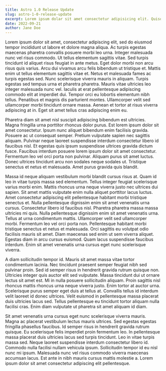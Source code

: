 ```yaml
---
title: Astro 1.0 Release Update
slug: astro-1-0-release-update
excerpt: Lorem ipsum dolar sit amet consectetur adipisicing elit. Quisquam, quod. Lorem ipsum dolor sit amet consectetur adipisicing elit. Quisquam, quod. Lorem ipsum dolor sit amet consectetur adipisicing elit. Quisquam, quod. Lorem ipsum dolor sit amet consectetur adipisicing elit. Quisquam, quod.
date: 2022-09-21
author: Jane Doe
---
```


Lorem ipsum dolor sit amet, consectetur adipiscing elit, sed do eiusmod tempor incididunt ut labore et dolore magna aliqua. Ac turpis egestas maecenas pharetra convallis posuere morbi leo urna. Integer malesuada nunc vel risus commodo. Ut tellus elementum sagittis vitae. Sed turpis tincidunt id aliquet risus feugiat in ante metus. Eget dolor morbi non arcu risus quis varius. Arcu dui vivamus arcu felis bibendum ut tristique et. Mattis enim ut tellus elementum sagittis vitae et. Netus et malesuada fames ac turpis egestas sed. Nunc scelerisque viverra mauris in aliquam. Turpis egestas sed tempus urna et pharetra pharetra. Mauris vitae ultricies leo integer malesuada nunc vel. Iaculis at erat pellentesque adipiscing commodo elit at imperdiet dui. Tempor orci eu lobortis elementum nibh tellus. Penatibus et magnis dis parturient montes. Ullamcorper velit sed ullamcorper morbi tincidunt ornare massa. Aenean et tortor at risus viverra adipiscing at in. Eget sit amet tellus cras adipiscing enim eu.

Pharetra diam sit amet nisl suscipit adipiscing bibendum est ultricies. Magna fringilla urna porttitor rhoncus dolor purus. Est lorem ipsum dolor sit amet consectetur. Ipsum nunc aliquet bibendum enim facilisis gravida. Posuere ac ut consequat semper. Pretium vulputate sapien nec sagittis aliquam. Pulvinar neque laoreet suspendisse interdum consectetur libero id faucibus nisl. Et egestas quis ipsum suspendisse ultrices gravida dictum fusce. Faucibus interdum posuere lorem ipsum dolor sit amet consectetur. Fermentum leo vel orci porta non pulvinar. Aliquam purus sit amet luctus. Donec ultrices tincidunt arcu non sodales neque sodales ut. Tristique senectus et netus et malesuada. Amet purus gravida quis blandit.

Massa id neque aliquam vestibulum morbi blandit cursus risus at. Quam id leo in vitae turpis massa sed elementum. Tellus integer feugiat scelerisque varius morbi enim. Mattis rhoncus urna neque viverra justo nec ultrices dui sapien. Sit amet mattis vulputate enim nulla aliquet porttitor lacus luctus. Amet consectetur adipiscing elit pellentesque habitant morbi tristique senectus et. Nulla pellentesque dignissim enim sit amet venenatis urna cursus. Consectetur libero id faucibus nisl. Pharetra pharetra massa massa ultricies mi quis. Nulla pellentesque dignissim enim sit amet venenatis urna. Tellus at urna condimentum mattis. Ullamcorper velit sed ullamcorper morbi. Fermentum leo vel orci porta non. Pellentesque habitant morbi tristique senectus et netus et malesuada. Orci sagittis eu volutpat odio facilisis mauris sit amet. Diam maecenas sed enim ut sem viverra aliquet. Egestas diam in arcu cursus euismod. Quam lacus suspendisse faucibus interdum. Enim sit amet venenatis urna cursus eget nunc scelerisque viverra.

A diam sollicitudin tempor id. Mauris sit amet massa vitae tortor condimentum lacinia. Nec tincidunt praesent semper feugiat nibh sed pulvinar proin. Sed id semper risus in hendrerit gravida rutrum quisque non. Ultricies integer quis auctor elit sed vulputate. Massa tincidunt dui ut ornare lectus sit amet est. Mi in nulla posuere sollicitudin aliquam. Proin sagittis nisl rhoncus mattis rhoncus urna neque viverra justo. Enim tortor at auctor urna. Scelerisque purus semper eget duis at tellus at. Convallis tellus id interdum velit laoreet id donec ultrices. Velit euismod in pellentesque massa placerat duis ultricies lacus sed. Tellus pellentesque eu tincidunt tortor aliquam nulla facilisi cras. Enim diam vulputate ut pharetra sit amet aliquam id diam.

Sit amet venenatis urna cursus eget nunc scelerisque viverra mauris. Magna ac placerat vestibulum lectus mauris ultrices. Sed egestas egestas fringilla phasellus faucibus. Id semper risus in hendrerit gravida rutrum quisque. Eu scelerisque felis imperdiet proin fermentum leo. In pellentesque massa placerat duis ultricies lacus sed turpis tincidunt. Leo in vitae turpis massa sed. Neque laoreet suspendisse interdum consectetur libero id. Commodo nulla facilisi nullam vehicula ipsum. Sollicitudin tempor id eu nisl nunc mi ipsum. Malesuada nunc vel risus commodo viverra maecenas accumsan lacus. Est ante in nibh mauris cursus mattis molestie a. Lorem ipsum dolor sit amet consectetur adipiscing elit pellentesque.